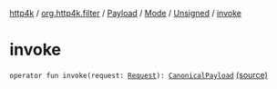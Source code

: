 [http4k](../../../../index.md) / [org.http4k.filter](../../../index.md) / [Payload](../../index.md) / [Mode](../index.md) / [Unsigned](index.md) / [invoke](./invoke.md)

# invoke

`operator fun invoke(request: `[`Request`](../../../../org.http4k.core/-request/index.md)`): `[`CanonicalPayload`](../../../-canonical-payload/index.md) [(source)](https://github.com/http4k/http4k/blob/master/http4k-aws/src/main/kotlin/org/http4k/filter/awsExtensions.kt#L98)